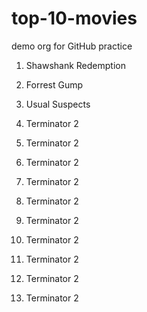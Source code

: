 # top-10-movies

demo org for GitHub practice

1. Shawshank Redemption
2. Forrest Gump
3. Usual Suspects

1. Terminator 2
2. Terminator 2
3. Terminator 2
4. Terminator 2
5. Terminator 2
6. Terminator 2
7. Terminator 2
8. Terminator 2
9. Terminator 2
10. Terminator 2
